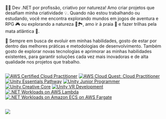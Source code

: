 👨‍💻 Dev .NET por profissão, criativo por natureza! Amo criar projetos que desafiam minha criatividade 💡. Quando não estou trabalhando ou estudando, você me encontra explorando mundos em jogos de aventura e RPG 🎮 ou explorando a natureza 🌴🏞️, amo ir à praia 🌊 e fazer trilhas pela mata atlântica 🌿.

🔎 Sempre em busca de evoluir em minhas habilidades, gosto de estar por dentro das melhores práticas e metodologias de desenvolvimento. Também gosto de explorar novas tecnologias e aprimorar as minhas habilidades existentes, para garantir soluções cada vez mais inovadoras e de alta qualidade nos projetos que trabalho.

##

<!--START_SECTION:badges-->
[![AWS Certified Cloud Practitioner](https://images.credly.com/size/113x113/images/00634f82-b07f-4bbd-a6bb-53de397fc3a6/image.png)](http://www.credly.com/badges/d6a72e5b-241b-4c19-af65-30ec9c78c258 "AWS Certified Cloud Practitioner")
[![AWS Cloud Quest: Cloud Practitioner](https://images.credly.com/size/113x113/images/2784d0d8-327c-406f-971e-9f0e15097003/image.png)](http://www.credly.com/badges/ae53f3cb-fb84-4088-9f70-b9e023a497ab "AWS Cloud Quest: Cloud Practitioner")
[![Unity Essentials Pathway](https://images.credly.com/size/113x113/images/2ebece18-451f-4f69-868a-9b5edac57567/image.png)](http://www.credly.com/badges/ebef9854-7d1a-41a6-a901-5c193b0f5e25 "Unity Essentials Pathway")
[![Unity Junior Programmer](https://images.credly.com/size/113x113/images/03d1c2f6-6182-49bd-b5af-2ef6d28b5383/image.png)](http://www.credly.com/badges/dd2d5c67-39e7-44be-bc62-595697786865 "Unity Junior Programmer")
[![Unity Creative Core](https://images.credly.com/size/113x113/images/24c48b7e-6c7b-4763-91e7-379565ba4e42/image.png)](http://www.credly.com/badges/57552fe8-4349-40ee-8d80-3b904e72fa08 "Unity Creative Core")
[![Unity VR Development](https://images.credly.com/size/113x113/images/e0d9d005-83fd-404d-816e-9957220f2316/image.png)](http://www.credly.com/badges/7532a1d0-97b0-4e89-b568-e9f022aa1465 "Unity VR Development")
[![.NET Workloads on AWS Lambda](https://images.credly.com/size/113x113/images/221e7d7f-bceb-422e-8c31-436ecbcda614/image.png)](http://www.credly.com/badges/f2b55148-9c5f-4766-99d0-c5975569d20c ".NET Workloads on AWS Lambda")
[![.NET Workloads on Amazon ECS on AWS Fargate](https://images.credly.com/size/113x113/images/7e5e1967-439e-48e5-a913-625c712b2dc5/image.png)](http://www.credly.com/badges/3fe9ebcd-7ed3-484c-9263-285a96f51556 ".NET Workloads on Amazon ECS on AWS Fargate")
<!--END_SECTION:badges-->
## 
<div>
  <img src="https://github-readme-stats.vercel.app/api/top-langs/?username=vitormartins1&layout=compact&langs_count=14&hide=xslt,php,html,css,scss,shell,smalltalk"/> <!-- c%2B%2B -->
</div>
